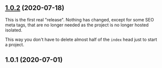## [1.0.2](https://github.com/estevanmaito/windmill-dashboard/compare/1.0.1...1.0.2) (2020-07-18)

This is the first real "release". Nothing has changed, except for some SEO meta tags, that are no longer needed as the project is no longer hosted isolated.

This way you don't have to delete almost half of the `index` head just to start a project.

## 1.0.1 (2020-07-01)
